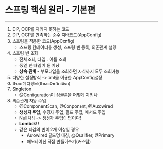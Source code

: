 # 스프링 핵심 원리 - 기본편

---
1. DIP, OCP를 지키지 못하는 코드
2. DIP, OCP를 만족하는 순수 자바코드(AppConfig)
3. 스프링을 적용한 코드(AppConfig)
   - 스프링 컨테이너를 생성, 스프링 빈 등록, 의존관계 설정
4. 스프링 빈 조회
   - 전체조회, 타입﹒이름 조회
   - 동일 한 타입이 둘 이상
   - **상속 관계** - 부모타입을 조회하면 자식까지 모두 조회가능
5. 다양한 설정방식 -> xml을 이용한 AppConfig설정
6. Bean메타정보(BeanDefinition)
7. Singleton
   - @Configuration이 싱글톤을 어떻게 지키나
8. 의존관계 자동 주입
   - @ComponentScan, @Conponent, @Autowired
   - **생성자 주입**, 수정자 주입, 필드 주입, 메서드 주입
   - Null처리 -> 생성자 주입이 답이다!
   - **Lombok!!**
   - 같은 타입의 빈이 2개 이상일 경우
     - Autowired 필드명 매칭, @Qualifier, @Primary
     - 애노테이션 직접 만들어쓰기(커스텀)